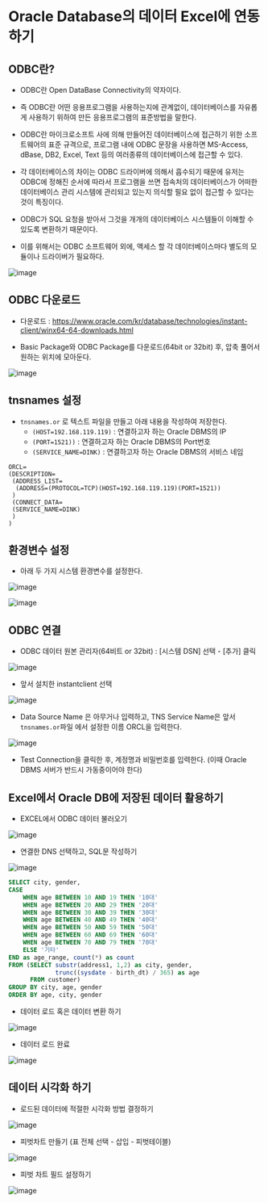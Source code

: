 # Oracle Database의 데이터 Excel에 연동하기

## ODBC란?

- ODBC란 Open DataBase Connectivity의 약자이다.

- 즉 ODBC란 어떤 응용프로그램을 사용하는지에 관계없이, 데이터베이스를 자유롭게 사용하기 위하여 만든 응용프로그램의 표준방법을 말한다.

- ODBC란 마이크로소프트 사에 의해 만들어진 데이터베이스에 접근하기 위한 소프트웨어의 표준 규격으로, 프로그램 내에 ODBC 문장을 사용하면 MS-Access, dBase, DB2, Excel, Text 등의 여러종류의 데이터베이스에 접근할 수 있다.

- 각 데이터베이스의 차이는 ODBC 드라이버에 의해서 흡수되기 때문에 유저는 ODBC에 정해진 순서에 따라서 프로그램을 쓰면 접속처의 데이터베이스가 어떠한 데이터베이스 관리 시스템에 관리되고 있는지 의식할 필요 없이 접근할 수 있다는 것이 특징이다.

- ODBC가 SQL 요청을 받아서 그것을 개개의 데이터베이스 시스템들이 이해할 수 있도록 변환하기 때문이다.

- 이를 위해서는 ODBC 소프트웨어 외에, 액세스 할 각 데이터베이스마다 별도의 모듈이나 드라이버가 필요하다.


![image](https://user-images.githubusercontent.com/77392444/115997688-0ac7df00-a61f-11eb-92f0-27ed72c56f15.png)


## ODBC 다운로드

- 다운로드 : https://www.oracle.com/kr/database/technologies/instant-client/winx64-64-downloads.html

- Basic Package와 ODBC Package를 다운로드(64bit or 32bit) 후, 압축 풀어서 원하는 위치에 모아둔다. 

![image](https://user-images.githubusercontent.com/77392444/115849491-e2de4d00-a45f-11eb-9f9d-271951c58a14.png)


## tnsnames 설정

- `tnsnames.or` 로 텍스트 파일을 만들고 아래 내용을 작성하여 저장한다.
  - `(HOST=192.168.119.119)` : 연결하고자 하는 Oracle DBMS의 IP
  - `(PORT=1521))` : 연결하고자 하는 Oracle DBMS의 Port번호
  - `(SERVICE_NAME=DINK)` : 연결하고자 하는 Oracle DBMS의 서비스 네임

```
ORCL=
(DESCRIPTION=
 (ADDRESS_LIST=
  (ADDRESS=(PROTOCOL=TCP)(HOST=192.168.119.119)(PORT=1521))
 )
 (CONNECT_DATA=
 (SERVICE_NAME=DINK)
 )
)
```


## 환경변수 설정


- 아래 두 가지 시스템 환경변수를 설정한다.

![image](https://user-images.githubusercontent.com/77392444/115849360-c5a97e80-a45f-11eb-8039-7f3f445d04f3.png)


![image](https://user-images.githubusercontent.com/77392444/115849400-cfcb7d00-a45f-11eb-8e9e-0b192ddb96ae.png)


## ODBC 연결

- ODBC 데이터 원본 관리자(64비트 or 32bit) : [시스템 DSN] 선택 - [추가] 클릭

![image](https://user-images.githubusercontent.com/77392444/115850023-7152ce80-a460-11eb-8566-51b6a777bbfa.png)

- 앞서 설치한 instantclient 선택

![image](https://user-images.githubusercontent.com/77392444/115850101-8b8cac80-a460-11eb-8434-a9a52a461104.png)


- Data Source Name 은 아무거나 입력하고, TNS Service Name은 앞서 `tnsnames.or`파일 에서 설정한 이름 ORCL을 입력한다.

![image](https://user-images.githubusercontent.com/77392444/115850200-a2cb9a00-a460-11eb-9cf8-81886d413b50.png)

- Test Connection을 클릭한 후, 계정명과 비밀번호를 입력한다. (이때 Oracle DBMS 서버가 반드시 가동중이어야 한다)


## Excel에서 Oracle DB에 저장된 데이터 활용하기

- EXCEL에서 ODBC 데이터 불러오기

![image](https://user-images.githubusercontent.com/77392444/115861291-98fc6380-a46d-11eb-8fd8-d16a9e38754d.png)

- 연결한 DNS 선택하고, SQL문 작성하기

![image](https://user-images.githubusercontent.com/77392444/115861546-dfea5900-a46d-11eb-97d4-a8bab858d933.png)

```sql
SELECT city, gender, 
CASE
    WHEN age BETWEEN 10 AND 19 THEN '10대'
    WHEN age BETWEEN 20 AND 29 THEN '20대'
    WHEN age BETWEEN 30 AND 39 THEN '30대'
    WHEN age BETWEEN 40 AND 49 THEN '40대'
    WHEN age BETWEEN 50 AND 59 THEN '50대'
    WHEN age BETWEEN 60 AND 69 THEN '60대'
    WHEN age BETWEEN 70 AND 79 THEN '70대'
    ELSE '기타'
END as age_range, count(*) as count 
FROM (SELECT substr(address1, 1,2) as city, gender,
             trunc((sysdate - birth_dt) / 365) as age
      FROM customer)
GROUP BY city, age, gender
ORDER BY age, city, gender
```

- 데이터 로드 혹은 데이터 변환 하기

![image](https://user-images.githubusercontent.com/77392444/115861409-b7faf580-a46d-11eb-9b7d-cb812e6604ed.png)


- 데이터 로드 완료

![image](https://user-images.githubusercontent.com/77392444/115861706-145e1500-a46e-11eb-8dad-fc9ee5110b3b.png)


## 데이터 시각화 하기

- 로드된 데이터에 적절한 시각화 방법 결정하기

![image](https://user-images.githubusercontent.com/77392444/117035577-6e4cbd80-ad3f-11eb-8f0d-07d07d820ed3.png)


- 피벗차트 만들기 (표 전체 선택 - 삽입 - 피벗테이블)

![image](https://user-images.githubusercontent.com/77392444/117035743-a3591000-ad3f-11eb-9264-67ee95b4cf04.png)


- 피벗 차트 필드 설정하기

![image](https://user-images.githubusercontent.com/77392444/117036004-efa45000-ad3f-11eb-9092-e963c38a7a57.png)
